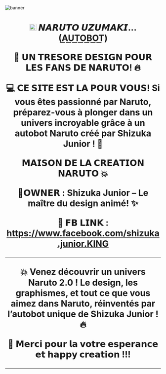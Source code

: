 <img src="https://i.imgur.com/AfteCA6.jpeg" alt="banner">
<h1 align="center"><img src="./dashboard/images/logo-non-bg.png" width="22px"> 𝙉𝘼𝙍𝙐𝙏𝙊 𝙐𝙕𝙐𝙈𝘼𝙆𝙄...(A͟U͟T͟O͟B͟O͟T͟)</h>




🚀 𝗨𝗡 𝗧𝗥𝗘𝗦𝗢𝗥𝗘 𝗗𝗘𝗦𝗜𝗚𝗡 𝗣𝗢𝗨𝗥 𝗟𝗘𝗦 𝗙𝗔𝗡𝗦 𝗗𝗘 𝗡𝗔𝗥𝗨𝗧𝗢! 🔥

💻 𝗖𝗘 𝗦𝗜𝗧𝗘 𝗘𝗦𝗧 𝗟𝗔 𝗣𝗢𝗨𝗥 𝗩𝗢𝗨𝗦! Si vous êtes passionné par Naruto, préparez-vous à plonger dans un univers incroyable grâce à un autobot Naruto créé par Shizuka Junior ! 🚀

𝗠𝗔𝗜𝗦𝗢𝗡 𝗗𝗘 𝗟𝗔 𝗖𝗥𝗘𝗔𝗧𝗜𝗢𝗡 𝗡𝗔𝗥𝗨𝗧𝗢 💥

🌟𝗢𝗪𝗡𝗘𝗥 : Shizuka Junior – Le maître du design animé! ✨

🔗 𝗙𝗕 𝗟𝗜𝗡𝗞 : https://www.facebook.com/shizuka.junior.KING


---

💥 Venez découvrir un univers Naruto 2.0 ! Le design, les graphismes, et tout ce que vous aimez dans Naruto, réinventés par l’autobot unique de Shizuka Junior ! 🔥

📲 𝗠𝗲𝗿𝗰𝗶 𝗽𝗼𝘂𝗿 𝗹𝗮 𝘃𝗼𝘁𝗿𝗲 𝗲𝘀𝗽𝗲𝗿𝗮𝗻𝗰𝗲 𝗲𝘁 𝗵𝗮𝗽𝗽𝘆 𝗰𝗿𝗲𝗮𝘁𝗶𝗼𝗻 !!!


---


